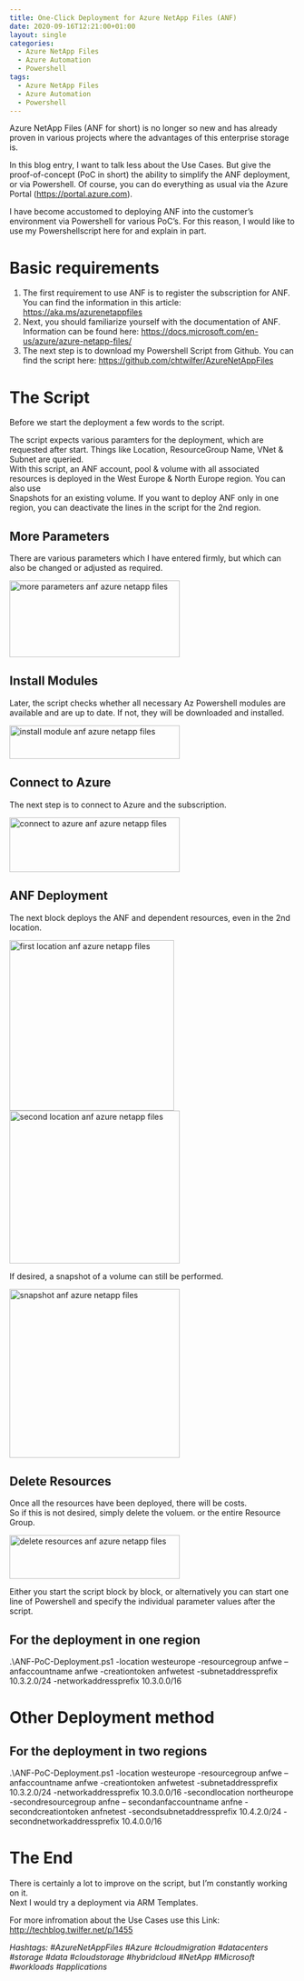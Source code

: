 ```yaml
---
title: One-Click Deployment for Azure NetApp Files (ANF)
date: 2020-09-16T12:21:00+01:00
layout: single
categories:
  - Azure NetApp Files
  - Azure Automation
  - Powershell
tags:
  - Azure NetApp Files
  - Azure Automation
  - Powershell
---
```



Azure NetApp Files (ANF for short) is no longer so new and has already proven in various projects where the advantages of this enterprise storage is.

In this blog entry, I want to talk less about the Use Cases. But give the proof-of-concept (PoC in short) the ability to simplify the ANF deployment,  
or via Powershell. Of course, you can do everything as usual via the Azure Portal (<a href="https://portal.azure.com" target="_blank" rel="nofollow noopener noreferrer">https://portal.azure.com</a>).

I have become accustomed to deploying ANF into the customer&#8217;s environment via Powershell for various PoC&#8217;s. For this reason, I would like to use my Powershellscript here for and explain in part.

# Basic requirements

  1. The first requirement to use ANF is to register the subscription for ANF. You can find the information in this article: <a href="https://aka.ms/azurenetappfiles" target="_blank" rel="noopener sponsored noreferrer">https://aka.ms/azurenetappfiles</a>
  2. Next, you should familiarize yourself with the documentation of ANF. Information can be found here: <a href="https://docs.microsoft.com/en-us/azure/azure-netapp-files/" target="_blank" rel="nofollow noopener noreferrer">https://docs.microsoft.com/en-us/azure/azure-netapp-files/</a>
  3. The next step is to download my Powershell Script from Github. You can find the script here: <a href="https://github.com/chtwilfer/AzureNetAppFiles" target="_blank" rel="noopener noreferrer">https://github.com/chtwilfer/AzureNetAppFiles</a>

# The Script
Before we start the deployment a few words to the script.

The script expects various paramters for the deployment, which are requested after start. Things like Location, ResourceGroup Name, VNet & Subnet are queried.  
With this script, an ANF account, pool & volume with all associated resources is deployed in the West Europe & North Europe region. You can also use  
Snapshots for an existing volume. If you want to deploy ANF only in one region, you can deactivate the lines in the script for the 2nd region.

## More Parameters

There are various parameters which I have entered firmly, but which can also be changed or adjusted as required.

<img loading="lazy" class="alignnone size-medium wp-image-1525" src="http://techblog.twilfer.net/wp-content/uploads/2020/09/anf-more-parameters-300x135.png" alt="more parameters anf azure netapp files" width="300" height="135" srcset="http://techblog.twilfer.net/wp-content/uploads/2020/09/anf-more-parameters-300x135.png 300w, http://techblog.twilfer.net/wp-content/uploads/2020/09/anf-more-parameters-768x345.png 768w, http://techblog.twilfer.net/wp-content/uploads/2020/09/anf-more-parameters-500x224.png 500w, http://techblog.twilfer.net/wp-content/uploads/2020/09/anf-more-parameters.png 916w" sizes="(max-width: 300px) 100vw, 300px" /> 

## Install Modules

Later, the script checks whether all necessary Az Powershell modules are available and are up to date. If not, they will be downloaded and installed.

<img loading="lazy" class="alignnone size-medium wp-image-1526" src="http://techblog.twilfer.net/wp-content/uploads/2020/09/install-module-anf-300x59.png" alt="install module anf azure netapp files" width="300" height="59" srcset="http://techblog.twilfer.net/wp-content/uploads/2020/09/install-module-anf-300x59.png 300w, http://techblog.twilfer.net/wp-content/uploads/2020/09/install-module-anf-1024x202.png 1024w, http://techblog.twilfer.net/wp-content/uploads/2020/09/install-module-anf-768x152.png 768w, http://techblog.twilfer.net/wp-content/uploads/2020/09/install-module-anf-500x99.png 500w, http://techblog.twilfer.net/wp-content/uploads/2020/09/install-module-anf.png 1515w" sizes="(max-width: 300px) 100vw, 300px" /> 

## Connect to Azure

The next step is to connect to Azure and the subscription.

<img loading="lazy" class="alignnone size-medium wp-image-1527" src="http://techblog.twilfer.net/wp-content/uploads/2020/09/connect-to-azure-anf-300x96.png" alt="connect to azure anf azure netapp files" width="300" height="96" srcset="http://techblog.twilfer.net/wp-content/uploads/2020/09/connect-to-azure-anf-300x96.png 300w, http://techblog.twilfer.net/wp-content/uploads/2020/09/connect-to-azure-anf-1024x328.png 1024w, http://techblog.twilfer.net/wp-content/uploads/2020/09/connect-to-azure-anf-768x246.png 768w, http://techblog.twilfer.net/wp-content/uploads/2020/09/connect-to-azure-anf-1536x492.png 1536w, http://techblog.twilfer.net/wp-content/uploads/2020/09/connect-to-azure-anf-2048x656.png 2048w, http://techblog.twilfer.net/wp-content/uploads/2020/09/connect-to-azure-anf-500x160.png 500w" sizes="(max-width: 300px) 100vw, 300px" /> 

## ANF Deployment

The next block deploys the ANF and dependent resources, even in the 2nd location.

<img loading="lazy" class="alignnone size-medium wp-image-1528" src="http://techblog.twilfer.net/wp-content/uploads/2020/09/first-location-anf-290x300.png" alt="first location anf azure netapp files" width="290" height="300" srcset="http://techblog.twilfer.net/wp-content/uploads/2020/09/first-location-anf-290x300.png 290w, http://techblog.twilfer.net/wp-content/uploads/2020/09/first-location-anf-768x794.png 768w, http://techblog.twilfer.net/wp-content/uploads/2020/09/first-location-anf.png 898w" sizes="(max-width: 290px) 100vw, 290px" /> 

<img loading="lazy" class="alignnone size-medium wp-image-1529" src="http://techblog.twilfer.net/wp-content/uploads/2020/09/second-location-anf-300x269.png" alt="second location anf azure netapp files" width="300" height="269" srcset="http://techblog.twilfer.net/wp-content/uploads/2020/09/second-location-anf-300x269.png 300w, http://techblog.twilfer.net/wp-content/uploads/2020/09/second-location-anf-1024x920.png 1024w, http://techblog.twilfer.net/wp-content/uploads/2020/09/second-location-anf-768x690.png 768w, http://techblog.twilfer.net/wp-content/uploads/2020/09/second-location-anf-334x300.png 334w, http://techblog.twilfer.net/wp-content/uploads/2020/09/second-location-anf.png 1050w" sizes="(max-width: 300px) 100vw, 300px" /> 

If desired, a snapshot of a volume can still be performed.

<img loading="lazy" class="alignnone size-medium wp-image-1530" src="http://techblog.twilfer.net/wp-content/uploads/2020/09/snapshot-anf-300x297.png" alt="snapshot anf azure netapp files" width="300" height="297" srcset="http://techblog.twilfer.net/wp-content/uploads/2020/09/snapshot-anf-300x297.png 300w, http://techblog.twilfer.net/wp-content/uploads/2020/09/snapshot-anf-150x150.png 150w, http://techblog.twilfer.net/wp-content/uploads/2020/09/snapshot-anf-303x300.png 303w, http://techblog.twilfer.net/wp-content/uploads/2020/09/snapshot-anf.png 484w" sizes="(max-width: 300px) 100vw, 300px" /> 

## Delete Resources

Once all the resources have been deployed, there will be costs.  
So if this is not desired, simply delete the voluem. or the entire Resource Group.

<img loading="lazy" class="alignnone size-medium wp-image-1531" src="http://techblog.twilfer.net/wp-content/uploads/2020/09/delete-resource-anf-300x77.png" alt="delete resources anf azure netapp files" width="300" height="77" srcset="http://techblog.twilfer.net/wp-content/uploads/2020/09/delete-resource-anf-300x77.png 300w, http://techblog.twilfer.net/wp-content/uploads/2020/09/delete-resource-anf.png 411w" sizes="(max-width: 300px) 100vw, 300px" /> 

Either you start the script block by block, or alternatively you can start one line of Powershell and specify the individual parameter values after the script.

## For the deployment in one region

.\ANF-PoC-Deployment.ps1 -location westeurope -resourcegroup anfwe &#8211; anfaccountname anfwe -creationtoken anfwetest -subnetaddressprefix 10.3.2.0/24 -networkaddressprefix 10.3.0.0/16

# Other Deployment method

## For the deployment in two regions

.\ANF-PoC-Deployment.ps1 -location westeurope -resourcegroup anfwe &#8211; anfaccountname anfwe -creationtoken anfwetest -subnetaddressprefix 10.3.2.0/24 -networkaddressprefix 10.3.0.0/16 -secondlocation northeurope -secondresourcegroup anfne &#8211; secondanfaccountname anfne -secondcreationtoken anfnetest -secondsubnetaddressprefix 10.4.2.0/24 -secondnetworkaddressprefix 10.4.0.0/16

# The End

There is certainly a lot to improve on the script, but I&#8217;m constantly working on it.  
Next I would try a deployment via ARM Templates.

For more infromation about the Use Cases use this Link: <a href="http://techblog.twilfer.net/azure-netapp-files" target="_blank" rel="noopener noreferrer">http://techblog.twilfer.net/p/1455</a>

_Hashtags: #AzureNetAppFiles #Azure #cloudmigration #datacenters #storage #data #cloudstorage #hybridcloud #NetApp #Microsoft #workloads #applications_
